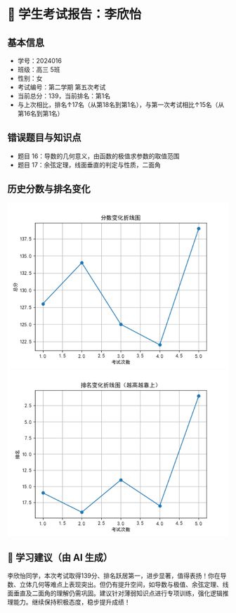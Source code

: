# 📄 学生考试报告：李欣怡
## 基本信息
- 学号：2024016
- 班级：高三 5班
- 性别：女
- 考试编号：第二学期 第五次考试
- 当前总分：139，当前排名：第1名
- 与上次相比，排名↑17名（从第18名到第1名），与第一次考试相比↑15名（从第16名到第1名）

## 错误题目与知识点
- 题目 16：导数的几何意义，由函数的极值求参数的取值范围
- 题目 17：余弦定理，线面垂直的判定与性质，二面角

## 历史分数与排名变化
![分数变化图](report_figures/score_trend.png)
![排名变化图](report_figures/rank_trend.png)

## 💬 学习建议（由 AI 生成）
李欣怡同学，本次考试取得139分、排名跃居第一，进步显著，值得表扬！你在导数、立体几何等难点上表现突出。但仍有提升空间，如导数与极值、余弦定理、线面垂直及二面角的理解仍需巩固。建议针对薄弱知识点进行专项训练，强化逻辑推理能力。继续保持积极态度，稳步提升成绩！
